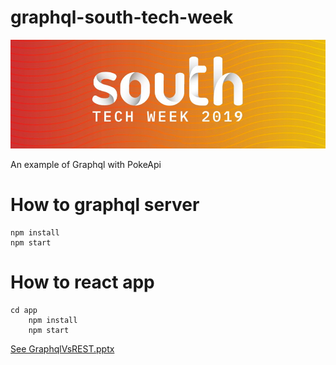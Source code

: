 # graphql-south-tech-week

[<img src="resources/southtechweek.jpg">](https://southtechweek.com/ponentes/mario-borbalas/)

An example of Graphql with PokeApi


# How to graphql server

    npm install
    npm start

# How to react app
    cd app
        npm install
        npm start

[See GraphqlVsREST.pptx](resources/GraphqlVsREST.pptx)
